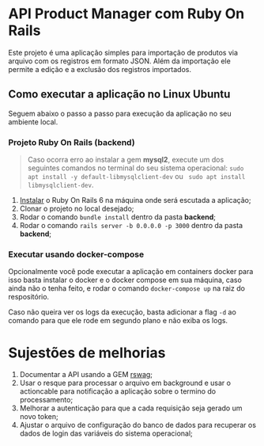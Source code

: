 # API Product Manager com Ruby On Rails 

Este projeto é uma aplicação simples para importação de produtos via arquivo com os registros em formato JSON. Além da importação ele permite a edição e a exclusão dos registros importados.

## Como executar a aplicação no Linux Ubuntu

Seguem abaixo o passo a passo para execução da aplicação no seu ambiente local.

### Projeto Ruby On Rails (backend)

> Caso ocorra erro ao instalar a gem **mysql2**, execute um dos seguintes comandos no terminal do seu sistema operacional: `sudo apt install -y default-libmysqlclient-dev` ou ` sudo apt install libmysqlclient-dev`.

1. [Instalar](https://gorails.com/setup/ubuntu/20.04) o Ruby On Rails 6 na máquina onde será escutada a aplicação;
1. Clonar o projeto no local desejado;
1. Rodar o comando `bundle install` dentro da pasta **backend**;
1. Rodar o comando `rails server -b 0.0.0.0 -p 3000` dentro da pasta **backend**;

### Executar usando docker-compose

Opcionalmente você pode executar a aplicação em containers docker para isso basta instalar o docker e o docker compose em sua máquina, caso ainda não o tenha feito, e rodar o comando `docker-compose up` na raiz do respositório.

Caso não queira ver os logs da execução, basta adicionar a flag `-d` ao comando para que ele rode em segundo plano e não exiba os logs.

# Sujestões de melhorias 

1. Documentar a API usando a GEM [rswag](https://github.com/rswag/rswag);
1. Usar o resque para processar o arquivo em background e usar o actioncable para notificação a aplicação sobre o termino do processamento;
1. Melhorar a autenticação para que a cada requisição seja gerado um novo token;
1. Ajustar o arquivo de configuração do banco de dados para recuperar os dados de login das variáveis do sistema operacional;
